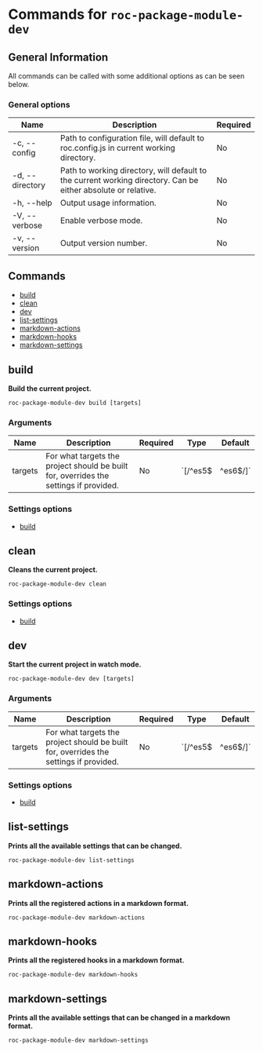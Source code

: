 # Commands for `roc-package-module-dev`

## General Information
All commands can be called with some additional options as can be seen below.

### General options

| Name            | Description                                                                                                   | Required |
| --------------- | ------------------------------------------------------------------------------------------------------------- | -------- |
| -c, --config    | Path to configuration file, will default to roc.config.js in current working directory.                       | No       |
| -d, --directory | Path to working directory, will default to the current working directory. Can be either absolute or relative. | No       |
| -h, --help      | Output usage information.                                                                                     | No       |
| -V, --verbose   | Enable verbose mode.                                                                                          | No       |
| -v, --version   | Output version number.                                                                                        | No       |

## Commands
* [build](#build)
* [clean](#clean)
* [dev](#dev)
* [list-settings](#list-settings)
* [markdown-actions](#markdown-actions)
* [markdown-hooks](#markdown-hooks)
* [markdown-settings](#markdown-settings)

## build
__Build the current project.__

```
roc-package-module-dev build [targets]
```

### Arguments

| Name    | Description                                                                           | Required | Type              | Default |
| ------- | ------------------------------------------------------------------------------------- | -------- | ----------------- | ------- |
| targets | For what targets the project should be built for, overrides the settings if provided. | No       | `[/^es5$|^es6$/]` |         |

### Settings options
* [build](/packages/roc-package-module-dev/docs/Settings.md#build)

## clean
__Cleans the current project.__

```
roc-package-module-dev clean
```

### Settings options
* [build](/packages/roc-package-module-dev/docs/Settings.md#build)

## dev
__Start the current project in watch mode.__

```
roc-package-module-dev dev [targets]
```

### Arguments

| Name    | Description                                                                           | Required | Type              | Default |
| ------- | ------------------------------------------------------------------------------------- | -------- | ----------------- | ------- |
| targets | For what targets the project should be built for, overrides the settings if provided. | No       | `[/^es5$|^es6$/]` |         |

### Settings options
* [build](/packages/roc-package-module-dev/docs/Settings.md#build)

## list-settings
__Prints all the available settings that can be changed.__

```
roc-package-module-dev list-settings
```

## markdown-actions
__Prints all the registered actions in a markdown format.__

```
roc-package-module-dev markdown-actions
```

## markdown-hooks
__Prints all the registered hooks in a markdown format.__

```
roc-package-module-dev markdown-hooks
```

## markdown-settings
__Prints all the available settings that can be changed in a markdown format.__

```
roc-package-module-dev markdown-settings
```
